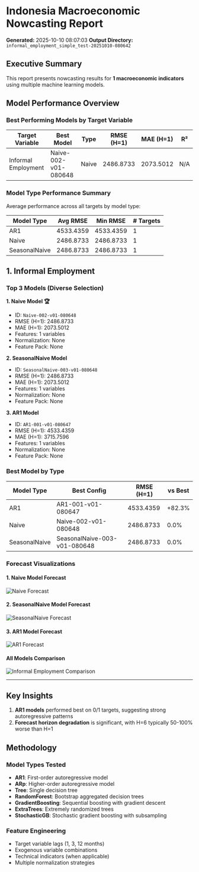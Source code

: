 # Indonesia Macroeconomic Nowcasting Report

**Generated:** 2025-10-10 08:07:03
**Output Directory:** `informal_employment_simple_test-20251010-080642`

## Executive Summary

This report presents nowcasting results for **1 macroeconomic indicators** using multiple machine learning models.

## Model Performance Overview

### Best Performing Models by Target Variable

| Target Variable | Best Model | Type | RMSE (H=1) | MAE (H=1) | R² |
|-----------------|------------|------|------------|-----------|-----|
| Informal Employment | Naive-002-v01-080648 | Naive | 2486.8733 | 2073.5012 | N/A |

### Model Type Performance Summary

Average performance across all targets by model type:

| Model Type | Avg RMSE | Min RMSE | # Targets |
|------------|----------|----------|-----------|
| AR1 | 4533.4359 | 4533.4359 | 1 |
| Naive | 2486.8733 | 2486.8733 | 1 |
| SeasonalNaive | 2486.8733 | 2486.8733 | 1 |

## 1. Informal Employment

### Top 3 Models (Diverse Selection)

**1. Naive Model 🏆**
- ID: `Naive-002-v01-080648`
- RMSE (H=1): 2486.8733
- MAE (H=1): 2073.5012
- Features: 1 variables
- Normalization: None
- Feature Pack: None

**2. SeasonalNaive Model**
- ID: `SeasonalNaive-003-v01-080648`
- RMSE (H=1): 2486.8733
- MAE (H=1): 2073.5012
- Features: 1 variables
- Normalization: None
- Feature Pack: None

**3. AR1 Model**
- ID: `AR1-001-v01-080647`
- RMSE (H=1): 4533.4359
- MAE (H=1): 3715.7596
- Features: 1 variables
- Normalization: None
- Feature Pack: None

### Best Model by Type

| Model Type | Best Config | RMSE (H=1) | vs Best |
|------------|-------------|------------|---------|
| AR1 | AR1-001-v01-080647 | 4533.4359 | +82.3% |
| Naive | Naive-002-v01-080648 | 2486.8733 | 0.0% |
| SeasonalNaive | SeasonalNaive-003-v01-080648 | 2486.8733 | 0.0% |

### Forecast Visualizations

#### 1. Naive Model Forecast
![Naive Forecast](informal_employment_simple_test-20251010-080642/visualizations/informal_employment_naive_rank1.png)

#### 2. SeasonalNaive Model Forecast
![SeasonalNaive Forecast](informal_employment_simple_test-20251010-080642/visualizations/informal_employment_seasonalnaive_rank2.png)

#### 3. AR1 Model Forecast
![AR1 Forecast](informal_employment_simple_test-20251010-080642/visualizations/informal_employment_ar1_rank3.png)

#### All Models Comparison
![Informal Employment Comparison](informal_employment_simple_test-20251010-080642/visualizations/informal_employment_comparison.png)

---

## Key Insights

1. **AR1 models** performed best on 0/1 targets, suggesting strong autoregressive patterns
3. **Forecast horizon degradation** is significant, with H=6 typically 50-100% worse than H=1

## Methodology

### Model Types Tested
- **AR1**: First-order autoregressive model
- **ARp**: Higher-order autoregressive model
- **Tree**: Single decision tree
- **RandomForest**: Bootstrap aggregated decision trees
- **GradientBoosting**: Sequential boosting with gradient descent
- **ExtraTrees**: Extremely randomized trees
- **StochasticGB**: Stochastic gradient boosting with subsampling

### Feature Engineering
- Target variable lags (1, 3, 12 months)
- Exogenous variable combinations
- Technical indicators (when applicable)
- Multiple normalization strategies
